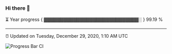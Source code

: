 ### Hi there 👋

⏳ Year progress { ▓▓▓▓▓▓▓▓▓▓▓▓▓▓▓▓▓▓▓▓▓▓▓▓▓▓▓▓▓░ } 99.19 %

---

⏰ Updated on Tuesday, December 29, 2020, 1:10 AM UTC

![Progress Bar CI](https://github.com/arthurbuhl/arthurbuhl/workflows/Progress%20Bar%20CI/badge.svg)
